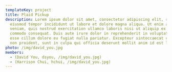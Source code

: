 ```yaml
---
templateKey: project
title: Plaid Pickup
description: Lorem ipsum dolor sit amet, consectetur adipiscing elit, sed do
  eiusmod tempor incididunt ut labore et dolore magna aliqua. Ut enim ad minim
  veniam, quis nostrud exercitation ullamco laboris nisi ut aliquip ex ea
  commodo consequat. Duis aute irure dolor in reprehenderit in voluptate velit
  esse cillum dolore eu fugiat nulla pariatur. Excepteur sintoccaecat cupidatat
  non proident, sunt in culpa qui officia deserunt mollit anim id est laborum.
photo: /img/david_you.jpg
members:
  - (David You, dsyou, /img/david_you.jpg)
  - (Harrison Chui, hchui, /img/david_you.jpg)
---
```

